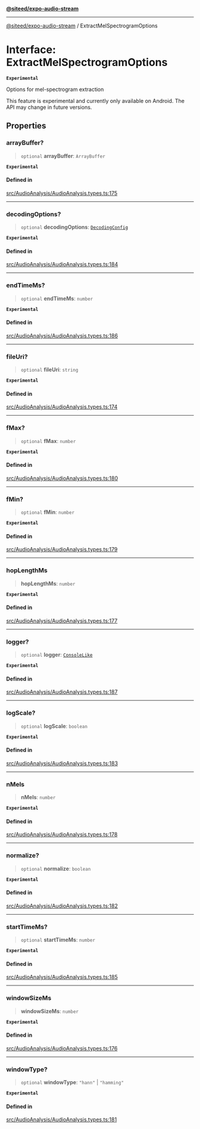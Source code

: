 [**@siteed/expo-audio-stream**](../README.md)

***

[@siteed/expo-audio-stream](../README.md) / ExtractMelSpectrogramOptions

# Interface: ExtractMelSpectrogramOptions

**`Experimental`**

Options for mel-spectrogram extraction

 This feature is experimental and currently only available on Android.
The API may change in future versions.

## Properties

### arrayBuffer?

> `optional` **arrayBuffer**: `ArrayBuffer`

**`Experimental`**

#### Defined in

[src/AudioAnalysis/AudioAnalysis.types.ts:175](https://github.com/deeeed/expo-audio-stream/blob/01587473d138d2044082592da4994edb9b0d9107/packages/expo-audio-stream/src/AudioAnalysis/AudioAnalysis.types.ts#L175)

***

### decodingOptions?

> `optional` **decodingOptions**: [`DecodingConfig`](DecodingConfig.md)

**`Experimental`**

#### Defined in

[src/AudioAnalysis/AudioAnalysis.types.ts:184](https://github.com/deeeed/expo-audio-stream/blob/01587473d138d2044082592da4994edb9b0d9107/packages/expo-audio-stream/src/AudioAnalysis/AudioAnalysis.types.ts#L184)

***

### endTimeMs?

> `optional` **endTimeMs**: `number`

**`Experimental`**

#### Defined in

[src/AudioAnalysis/AudioAnalysis.types.ts:186](https://github.com/deeeed/expo-audio-stream/blob/01587473d138d2044082592da4994edb9b0d9107/packages/expo-audio-stream/src/AudioAnalysis/AudioAnalysis.types.ts#L186)

***

### fileUri?

> `optional` **fileUri**: `string`

**`Experimental`**

#### Defined in

[src/AudioAnalysis/AudioAnalysis.types.ts:174](https://github.com/deeeed/expo-audio-stream/blob/01587473d138d2044082592da4994edb9b0d9107/packages/expo-audio-stream/src/AudioAnalysis/AudioAnalysis.types.ts#L174)

***

### fMax?

> `optional` **fMax**: `number`

**`Experimental`**

#### Defined in

[src/AudioAnalysis/AudioAnalysis.types.ts:180](https://github.com/deeeed/expo-audio-stream/blob/01587473d138d2044082592da4994edb9b0d9107/packages/expo-audio-stream/src/AudioAnalysis/AudioAnalysis.types.ts#L180)

***

### fMin?

> `optional` **fMin**: `number`

**`Experimental`**

#### Defined in

[src/AudioAnalysis/AudioAnalysis.types.ts:179](https://github.com/deeeed/expo-audio-stream/blob/01587473d138d2044082592da4994edb9b0d9107/packages/expo-audio-stream/src/AudioAnalysis/AudioAnalysis.types.ts#L179)

***

### hopLengthMs

> **hopLengthMs**: `number`

**`Experimental`**

#### Defined in

[src/AudioAnalysis/AudioAnalysis.types.ts:177](https://github.com/deeeed/expo-audio-stream/blob/01587473d138d2044082592da4994edb9b0d9107/packages/expo-audio-stream/src/AudioAnalysis/AudioAnalysis.types.ts#L177)

***

### logger?

> `optional` **logger**: [`ConsoleLike`](../type-aliases/ConsoleLike.md)

**`Experimental`**

#### Defined in

[src/AudioAnalysis/AudioAnalysis.types.ts:187](https://github.com/deeeed/expo-audio-stream/blob/01587473d138d2044082592da4994edb9b0d9107/packages/expo-audio-stream/src/AudioAnalysis/AudioAnalysis.types.ts#L187)

***

### logScale?

> `optional` **logScale**: `boolean`

**`Experimental`**

#### Defined in

[src/AudioAnalysis/AudioAnalysis.types.ts:183](https://github.com/deeeed/expo-audio-stream/blob/01587473d138d2044082592da4994edb9b0d9107/packages/expo-audio-stream/src/AudioAnalysis/AudioAnalysis.types.ts#L183)

***

### nMels

> **nMels**: `number`

**`Experimental`**

#### Defined in

[src/AudioAnalysis/AudioAnalysis.types.ts:178](https://github.com/deeeed/expo-audio-stream/blob/01587473d138d2044082592da4994edb9b0d9107/packages/expo-audio-stream/src/AudioAnalysis/AudioAnalysis.types.ts#L178)

***

### normalize?

> `optional` **normalize**: `boolean`

**`Experimental`**

#### Defined in

[src/AudioAnalysis/AudioAnalysis.types.ts:182](https://github.com/deeeed/expo-audio-stream/blob/01587473d138d2044082592da4994edb9b0d9107/packages/expo-audio-stream/src/AudioAnalysis/AudioAnalysis.types.ts#L182)

***

### startTimeMs?

> `optional` **startTimeMs**: `number`

**`Experimental`**

#### Defined in

[src/AudioAnalysis/AudioAnalysis.types.ts:185](https://github.com/deeeed/expo-audio-stream/blob/01587473d138d2044082592da4994edb9b0d9107/packages/expo-audio-stream/src/AudioAnalysis/AudioAnalysis.types.ts#L185)

***

### windowSizeMs

> **windowSizeMs**: `number`

**`Experimental`**

#### Defined in

[src/AudioAnalysis/AudioAnalysis.types.ts:176](https://github.com/deeeed/expo-audio-stream/blob/01587473d138d2044082592da4994edb9b0d9107/packages/expo-audio-stream/src/AudioAnalysis/AudioAnalysis.types.ts#L176)

***

### windowType?

> `optional` **windowType**: `"hann"` \| `"hamming"`

**`Experimental`**

#### Defined in

[src/AudioAnalysis/AudioAnalysis.types.ts:181](https://github.com/deeeed/expo-audio-stream/blob/01587473d138d2044082592da4994edb9b0d9107/packages/expo-audio-stream/src/AudioAnalysis/AudioAnalysis.types.ts#L181)
